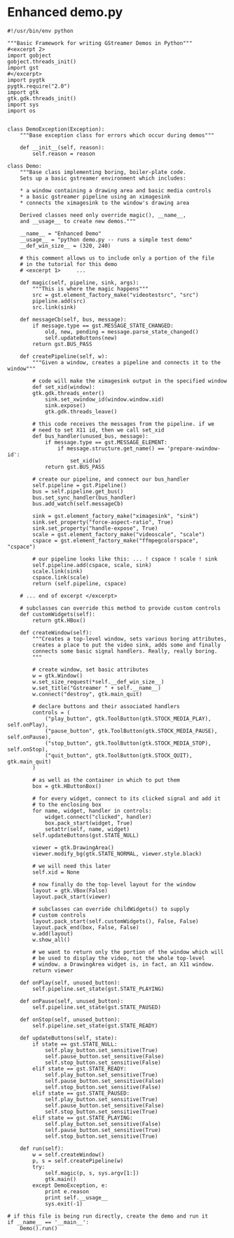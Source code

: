 # Enhanced demo.py

    #!/usr/bin/env python

    """Basic Framework for writing GStreamer Demos in Python"""
    #<excerpt 2>
    import gobject
    gobject.threads_init()
    import gst
    #</excerpt>
    import pygtk
    pygtk.require("2.0")
    import gtk
    gtk.gdk.threads_init()
    import sys
    import os


    class DemoException(Exception):
        """Base exception class for errors which occur during demos"""

        def __init__(self, reason):
            self.reason = reason

    class Demo:
        """Base class implementing boring, boiler-plate code.
        Sets up a basic gstreamer environment which includes:

        * a window containing a drawing area and basic media controls
        * a basic gstreamer pipeline using an ximagesink
        * connects the ximagesink to the window's drawing area

        Derived classes need only override magic(), __name__,
        and __usage__ to create new demos."""

        __name__ = "Enhanced Demo"
        __usage__ = "python demo.py -- runs a simple test demo"
        __def_win_size__ = (320, 240)

        # this comment allows us to include only a portion of the file
        # in the tutorial for this demo
        # <excerpt 1>     ...

        def magic(self, pipeline, sink, args):
            """This is where the magic happens"""
            src = gst.element_factory_make("videotestsrc", "src")
            pipeline.add(src)
            src.link(sink)

        def messageCb(self, bus, message):
            if message.type == gst.MESSAGE_STATE_CHANGED:
                old, new, pending = message.parse_state_changed()
                self.updateButtons(new)
            return gst.BUS_PASS

        def createPipeline(self, w):
            """Given a window, creates a pipeline and connects it to the window"""

            # code will make the ximagesink output in the specified window
            def set_xid(window):
            gtk.gdk.threads_enter()
                sink.set_xwindow_id(window.window.xid)
                sink.expose()
                gtk.gdk.threads_leave()

            # this code receives the messages from the pipeline. if we
            # need to set X11 id, then we call set_xid
            def bus_handler(unused_bus, message):
                if message.type == gst.MESSAGE_ELEMENT:
                    if message.structure.get_name() == 'prepare-xwindow-id':
                        set_xid(w)
                return gst.BUS_PASS

            # create our pipeline, and connect our bus_handler
            self.pipeline = gst.Pipeline()
            bus = self.pipeline.get_bus()
            bus.set_sync_handler(bus_handler)
            bus.add_watch(self.messageCb)

            sink = gst.element_factory_make("ximagesink", "sink")
            sink.set_property("force-aspect-ratio", True)
            sink.set_property("handle-expose", True)
            scale = gst.element_factory_make("videoscale", "scale")
            cspace = gst.element_factory_make("ffmpegcolorspace", "cspace")

            # our pipeline looks like this: ... ! cspace ! scale ! sink
            self.pipeline.add(cspace, scale, sink)
            scale.link(sink)
            cspace.link(scale)
            return (self.pipeline, cspace)

        # ... end of excerpt </excerpt>

        # subclasses can override this method to provide custom controls
        def customWidgets(self):
            return gtk.HBox()

        def createWindow(self):
            """Creates a top-level window, sets various boring attributes,
            creates a place to put the video sink, adds some and finally
            connects some basic signal handlers. Really, really boring.
            """

            # create window, set basic attributes
            w = gtk.Window()
            w.set_size_request(*self.__def_win_size__)
            w.set_title("Gstreamer " + self.__name__)
            w.connect("destroy", gtk.main_quit)

            # declare buttons and their associated handlers
            controls = (
                ("play_button", gtk.ToolButton(gtk.STOCK_MEDIA_PLAY), self.onPlay),
                ("pause_button", gtk.ToolButton(gtk.STOCK_MEDIA_PAUSE), self.onPause),
                ("stop_button", gtk.ToolButton(gtk.STOCK_MEDIA_STOP), self.onStop),
                ("quit_button", gtk.ToolButton(gtk.STOCK_QUIT), gtk.main_quit)
            )

            # as well as the container in which to put them
            box = gtk.HButtonBox()

            # for every widget, connect to its clicked signal and add it
            # to the enclosing box
            for name, widget, handler in controls:
                widget.connect("clicked", handler)
                box.pack_start(widget, True)
                setattr(self, name, widget)
            self.updateButtons(gst.STATE_NULL)

            viewer = gtk.DrawingArea()
            viewer.modify_bg(gtk.STATE_NORMAL, viewer.style.black)

            # we will need this later
            self.xid = None

            # now finally do the top-level layout for the window
            layout = gtk.VBox(False)
            layout.pack_start(viewer)

            # subclasses can override childWidgets() to supply
            # custom controls
            layout.pack_start(self.customWidgets(), False, False)
            layout.pack_end(box, False, False)
            w.add(layout)
            w.show_all()

            # we want to return only the portion of the window which will
            # be used to display the video, not the whole top-level
            # window. a DrawingArea widget is, in fact, an X11 window.
            return viewer

        def onPlay(self, unused_button):
            self.pipeline.set_state(gst.STATE_PLAYING)

        def onPause(self, unused_button):
            self.pipeline.set_state(gst.STATE_PAUSED)

        def onStop(self, unused_button):
            self.pipeline.set_state(gst.STATE_READY)

        def updateButtons(self, state):
            if state == gst.STATE_NULL:
                self.play_button.set_sensitive(True)
                self.pause_button.set_sensitive(False)
                self.stop_button.set_sensitive(False)
            elif state == gst.STATE_READY:
                self.play_button.set_sensitive(True)
                self.pause_button.set_sensitive(False)
                self.stop_button.set_sensitive(False)
            elif state == gst.STATE_PAUSED:
                self.play_button.set_sensitive(True)
                self.pause_button.set_sensitive(False)
                self.stop_button.set_sensitive(True)
            elif state == gst.STATE_PLAYING:
                self.play_button.set_sensitive(False)
                self.pause_button.set_sensitive(True)
                self.stop_button.set_sensitive(True)

        def run(self):
            w = self.createWindow()
            p, s = self.createPipeline(w)
            try:
                self.magic(p, s, sys.argv[1:])
                gtk.main()
            except DemoException, e:
                print e.reason
                print self.__usage__
                sys.exit(-1)

    # if this file is being run directly, create the demo and run it
    if __name__ == '__main__':
        Demo().run()
